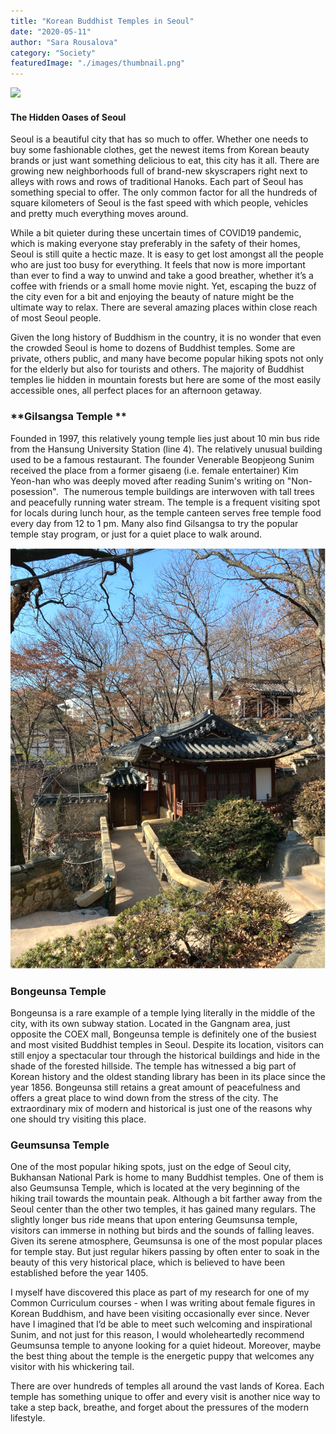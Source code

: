 ```yaml
---
title: "Korean Buddhist Temples in Seoul"
date: "2020-05-11"
author: "Sara Rousalova"
category: "Society"
featuredImage: "./images/thumbnail.png"
---
```


![](/images/thumbnail.png)

#### The Hidden Oases of Seoul

Seoul is a beautiful city that has so much to offer. Whether one needs to buy some fashionable clothes, get the newest items from Korean beauty brands or just want something delicious to eat, this city has it all. There are growing new neighborhoods full of brand-new skyscrapers right next to alleys with rows and rows of traditional Hanoks. Each part of Seoul has something special to offer. The only common factor for all the hundreds of square kilometers of Seoul is the fast speed with which people, vehicles and pretty much everything moves around.

While a bit quieter during these uncertain times of COVID19 pandemic, which is making everyone stay preferably in the safety of their homes, Seoul is still quite a hectic maze. It is easy to get lost amongst all the people who are just too busy for everything. It feels that now is more important than ever to find a way to unwind and take a good breather, whether it’s a coffee with friends or a small home movie night. Yet, escaping the buzz of the city even for a bit and enjoying the beauty of nature might be the ultimate way to relax. There are several amazing places within close reach of most Seoul people. 

Given the long history of Buddhism in the country, it is no wonder that even the crowded Seoul is home to dozens of Buddhist temples. Some are private, others public, and many have become popular hiking spots not only for the elderly but also for tourists and others. The majority of Buddhist temples lie hidden in mountain forests but here are some of the most easily accessible ones, all perfect places for an afternoon getaway. 

### **Gilsangsa Temple **

Founded in 1997, this relatively young temple lies just about 10 min bus ride from the Hansung University Station (line 4). The relatively unusual building used to be a famous restaurant. The founder Venerable Beopjeong Sunim received the place from a former gisaeng (i.e. female entertainer) Kim Yeon-han who was deeply moved after reading Sunim's writing on "Non-posession".  The numerous temple buildings are interwoven with tall trees and peacefully running water stream. The temple is a frequent visiting spot for locals during lunch hour, as the temple canteen serves free temple food every day from 12 to 1 pm. Many also find Gilsangsa to try the popular temple stay program, or just for a quiet place to walk around. 

![](images/Article-1.png)

### **Bongeunsa Temple**

Bongeunsa is a rare example of a temple lying literally in the middle of the city, with its own subway station. Located in the Gangnam area, just opposite the COEX mall, Bongeunsa temple is definitely one of the busiest and most visited Buddhist temples in Seoul. Despite its location, visitors can still enjoy a spectacular tour through the historical buildings and hide in the shade of the forested hillside. The temple has witnessed a big part of Korean history and the oldest standing library has been in its place since the year 1856. Bongeunsa still retains a great amount of peacefulness and offers a great place to wind down from the stress of the city. The extraordinary mix of modern and historical is just one of the reasons why one should try visiting this place.

### **Geumsunsa Temple**

One of the most popular hiking spots, just on the edge of Seoul city, Bukhansan National Park is home to many Buddhist temples. One of them is also Geumsunsa Temple, which is located at the very beginning of the hiking trail towards the mountain peak. Although a bit farther away from the Seoul center than the other two temples, it has gained many regulars. The slightly longer bus ride means that upon entering Geumsunsa temple, visitors can immerse in nothing but birds and the sounds of falling leaves. Given its serene atmosphere, Geumsunsa is one of the most popular places for temple stay. But just regular hikers passing by often enter to soak in the beauty of this very historical place, which is believed to have been established before the year 1405.

I myself have discovered this place as part of my research for one of my Common Curriculum courses - when I was writing about female figures in Korean Buddhism, and have been visiting occasionally ever since. Never have I imagined that I’d be able to meet such welcoming and inspirational Sunim, and not just for this reason, I would wholeheartedly recommend Geumsunsa temple to anyone looking for a quiet hideout. Moreover, maybe the best thing about the temple is the energetic puppy that welcomes any visitor with his whickering tail. 

There are over hundreds of temples all around the vast lands of Korea. Each temple has something unique to offer and every visit is another nice way to take a step back, breathe, and forget about the pressures of the modern lifestyle.
